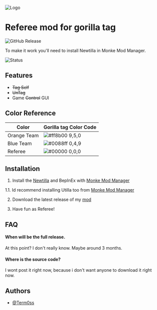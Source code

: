 
![Logo](https://cdn.discordapp.com/attachments/947070729642450954/1309885655798779974/goril_tag_ref.png?ex=67433594&is=6741e414&hm=d7cc99a71ee62c2776b907570c99972a8376e3b54bdc839f93a7c2e324cc8823&)


# Referee mod for gorilla tag

![GitHub Release](https://img.shields.io/github/v/release/Term0ss/gtagrefmod?include_prereleases&style=for-the-badge&link=https%3A%2F%2Fgithub.com%2FTerm0ss%2Fgtagrefmod%2Freleases%2Ftag%2Fv0.0.1-alpha.1)

To make it work you'll need to install Newtilla in Monke Mod Manager.

![Status](https://img.shields.io/badge/Status-Broken-ff0000?style=for-the-badge)




## Features

- ~~Tag Self~~
- ~~UnTag~~
- Game ~~Control~~ GUI

## Color Reference

| Color             | Gorilla tag Color Code                                                                |
| ----------------- | ------------------------------------------------------------------ |
| Orange Team | ![#ff8b00](https://via.placeholder.com/10/ff8b00?text=+) 9,5,0 |
| Blue Team | ![#0088ff](https://via.placeholder.com/10/0088ff?text=+) 0,4,9 |
| Referee | ![#00000](https://via.placeholder.com/10/000000?text=+) 0,0,0 |


## Installation

1. Install the [Newtilla](https://github.com/Loafiat/Newtilla/releases/) and BepInEx with [Monke Mod Manager](https://github.com/BzzzThe18th/MonkeModManager/releases)

1.1. Id recommend installing Utilla too from [Monke Mod Manager](https://github.com/BzzzThe18th/MonkeModManager/releases)

2. Download the latest release of my [mod](https://github.com/Term0ss/gtagrefmod/releases)

3. Have fun as Referee!
## FAQ

#### When will be the full release.

At this point? I don't really know. Maybe around 3 months.

#### Where is the source code?

I wont post it right now, because i don't want anyone to download it right now.


## Authors

- [@Term0ss](https://github.com/Term0ss)

